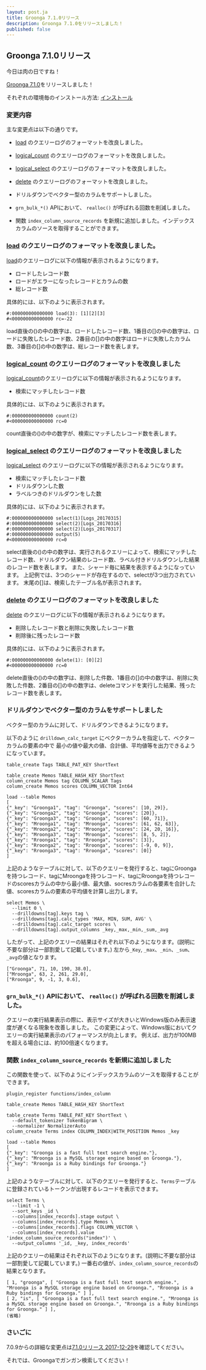 ```yaml
---
layout: post.ja
title: Groonga 7.1.0リリース
description: Groonga 7.1.0をリリースしました！
published: false
---
```


## Groonga 7.1.0リリース

今日は肉の日ですね！

[Groonga 7.1.0](/ja/docs/news.html#release-7-1-0)をリリースしました！

それぞれの環境毎のインストール方法: [インストール](/ja/docs/install.html)

### 変更内容

主な変更点は以下の通りです。

  * [load](/ja/docs/reference/commands/load.html) のクエリーログのフォーマットを改良しました。

  * [logical_count](/ja/docs/reference/commands/logical_count.html) のクエリーログのフォーマットを改良しました。

  * [logical_select](/ja/docs/reference/commands/logical_select.html) のクエリーログのフォーマットを改良しました。

  * [delete](/ja/docs/reference/commands/delete.html) のクエリーログのフォーマットを改良しました。

  * ドリルダウンでベクター型のカラムをサポートしました。

  * `grn_bulk_*()` APIにおいて、 `realloc()` が呼ばれる回数を削減しました。

  * 関数 `index_column_source_records` を新規に追加しました。インデックスカラムのソースを取得することができます。

### [load](/ja/docs/reference/commands/load.html) のクエリーログのフォーマットを改良しました。

[load](/ja/docs/reference/commands/load.html)のクエリーログに以下の情報が表示されるようになります。

  * ロードしたレコード数
  * ロードがエラーになったレコードとカラムの数
  * 総レコード数

具体的には、以下のように表示されます。

```text
#:000000000000000 load(3): [1][2][3]
#<000000000000000 rc=-22
```

load直後の()の中の数字は、ロードしたレコード数、1番目の[]の中の数字は、ロードに失敗したレコード数、2番目の[]の中の数字はロードに失敗したカラム数、3番目の[]の中の数字は、総レコード数を表します。

### [logical_count](/ja/docs/reference/commands/logical_count.html) のクエリーログのフォーマットを改良しました

[logical_count](/ja/docs/reference/commands/logical_count.html)のクエリーログに以下の情報が表示されるようになります。

  * 検索にマッチしたレコード数

具体的には、以下のように表示されます。

```text
#:000000000000000 count(2)
#<000000000000000 rc=0
```

count直後の()の中の数字が、検索にマッチしたレコード数を表します。

### [logical_select](/ja/docs/reference/commands/logical_select.html) のクエリーログのフォーマットを改良しました

[logical_select](/ja/docs/reference/commands/logical_select.html) のクエリーログに以下の情報が表示されるようになります。

  * 検索にマッチしたレコード数
  * ドリルダウンした数
  * ラベルつきのドリルダウンをした数

具体的には、以下のように表示されます。

```text
#:000000000000000 select(1)[Logs_20170315]
#:000000000000000 select(2)[Logs_20170316]
#:000000000000000 select(2)[Logs_20170317]
#:000000000000000 output(5)
#<000000000000000 rc=0
```

select直後の()の中の数字は、実行されるクエリーによって、検索にマッチしたレコード数、ドリルダウン結果のレコード数、ラベル付きドリルダウンした結果のレコード数を表します。
また、シャード毎に結果を表示するようになっています。
上記例では、3つのシャードが存在するので、selectが3つ出力されています。
末尾の[]は、検索したテーブル名が表示されます。

### [delete](/ja/docs/reference/commands/delete.html) のクエリーログのフォーマットを改良しました

[delete](/ja/docs/reference/commands/delete.html) のクエリーログに以下の情報が表示されるようになります。

  * 削除したレコード数と削除に失敗したレコード数
  * 削除後に残ったレコード数

具体的には、以下のように表示されます。

```text
#:000000000000000 delete(1): [0][2]
#<000000000000000 rc=0
```

delete直後の()の中の数字は、削除した件数、1番目の[]の中の数字は、削除に失敗した件数、2番目の[]の中の数字は、deleteコマンドを実行した結果、残ったレコード数を表します。

### ドリルダウンでベクター型のカラムをサポートしました

ベクター型のカラムに対して、ドリルダウンできるようになります。

以下のように `drilldown_calc_target` にベクターカラムを指定して、ベクターカラムの要素の中で
最小の値や最大の値、合計値、平均値等を出力できるようになっています。

```text
table_create Tags TABLE_PAT_KEY ShortText

table_create Memos TABLE_HASH_KEY ShortText
column_create Memos tag COLUMN_SCALAR Tags
column_create Memos scores COLUMN_VECTOR Int64

load --table Memos
[
{"_key": "Groonga1", "tag": "Groonga", "scores": [10, 29]},
{"_key": "Groonga2", "tag": "Groonga", "scores": [20]},
{"_key": "Groonga3", "tag": "Groonga", "scores": [60, 71]},
{"_key": "Mroonga1", "tag": "Mroonga", "scores": [61, 62, 63]},
{"_key": "Mroonga2", "tag": "Mroonga", "scores": [24, 20, 16]},
{"_key": "Mroonga3", "tag": "Mroonga", "scores": [8, 5, 2]},
{"_key": "Rroonga1", "tag": "Rroonga", "scores": [3]},
{"_key": "Rroonga2", "tag": "Rroonga", "scores": [-9, 0, 9]},
{"_key": "Rroonga3", "tag": "Rroonga", "scores": [0]}
]
```

上記のようなテーブルに対して、以下のクエリーを発行すると、tagにGroongaを持つレコード、tagにMroongaを持つレコード、tagにRroongaを持つレコードのscoresカラムの中から最小値、最大値、socresカラムの各要素を合計した値、scoresカラムの要素の平均値を計算し出力します。

```text
select Memos \
  --limit 0 \
  --drilldowns[tag].keys tag \
  --drilldowns[tag].calc_types 'MAX, MIN, SUM, AVG' \
  --drilldowns[tag].calc_target scores \
  --drilldowns[tag].output_columns _key,_max,_min,_sum,_avg
```

したがって、上記のクエリーの結果はそれぞれ以下のようになります。(説明に不要な部分は一部割愛して記載しています。) 左から`_Key`, `_max`、`_min`、`_sum`、`_avg`の値となります。

```text
["Groonga", 71, 10, 190, 38.0],
["Mroonga", 63, 2, 261, 29.0],
["Rroonga", 9, -1, 3, 0.6],
```

### `grn_bulk_*()` APIにおいて、 `realloc()` が呼ばれる回数を削減しました。

クエリーの実行結果表示の際に、表示サイズが大きいとWindows版のみ表示速度が遅くなる現象を改善しました。
この変更によって、Windows版においてクエリーの実行結果表示のパフォーマンスが向上します。
例えば、出力が100MBを超える場合には、約100倍速くなります。

### 関数 `index_column_source_records` を新規に追加しました

この関数を使って、以下のようにインデックスカラムのソースを取得することができます。

```text
plugin_register functions/index_column

table_create Memos TABLE_HASH_KEY ShortText

table_create Terms TABLE_PAT_KEY ShortText \
  --default_tokenizer TokenBigram \
  --normalizer NormalizerAuto
column_create Terms index COLUMN_INDEX|WITH_POSITION Memos _key

load --table Memos
[
{"_key": "Groonga is a fast full text search engine."},
{"_key": "Mroonga is a MySQL storage engine based on Groonga."},
{"_key": "Rroonga is a Ruby bindings for Groonga."}
]
```

上記のようなテーブルに対して、以下のクエリーを発行すると、`Terms`テーブルに登録されているトークンが出現するレコードを表示できます。

```
select Terms \
  --limit -1 \
  --sort_keys _id \
  --columns[index_records].stage output \
  --columns[index_records].type Memos \
  --columns[index_records].flags COLUMN_VECTOR \
  --columns[index_records].value 'index_column_source_records("index")' \
  --output_columns '_id, _key, index_records'
```

上記のクエリーの結果はそれぞれ以下のようになります。(説明に不要な部分は一部割愛して記載しています。) 一番右の値が、`index_column_source_records`の結果となります。

```text
[ 1, "groonga", [ "Groonga is a fast full text search engine.", "Mroonga is a MySQL storage engine based on Groonga.", "Rroonga is a Ruby bindings for Groonga." ] ],
[ 2, "is", [ "Groonga is a fast full text search engine.", "Mroonga is a MySQL storage engine based on Groonga.", "Rroonga is a Ruby bindings for Groonga." ] ],
(省略)
```

### さいごに

7.0.9からの詳細な変更点は[7.1.0リリース 2017-12-29](/ja/docs/news.html#release-7-1-0)を確認してください。

それでは、Groongaでガンガン検索してください！
